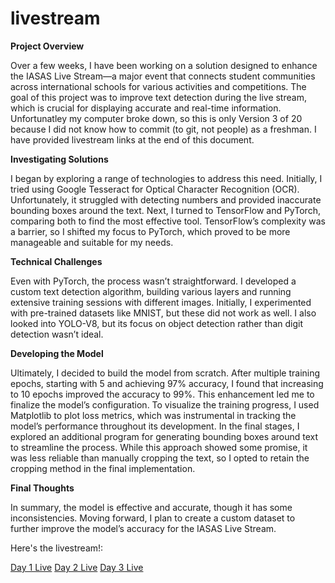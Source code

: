 # livestream


**Project Overview**

Over a few weeks, I have been working on a solution designed to enhance the IASAS Live Stream—a major event that connects student communities across international schools for various activities and competitions.
The goal of this project was to improve text detection during the live stream, which is crucial for displaying accurate and real-time information.
Unfortunatley my computer broke down, so this is only Version 3 of 20 because I did not know how to commit (to git, not people) as a freshman. I have provided livestream links at the end of this document.



**Investigating Solutions**

I began by exploring a range of technologies to address this need.
Initially, I tried using Google Tesseract for Optical Character Recognition (OCR). Unfortunately, it struggled with detecting numbers and provided inaccurate bounding boxes around the text. Next, I turned to TensorFlow and PyTorch, comparing both to find the most effective tool. TensorFlow’s complexity was a barrier, so I shifted my focus to PyTorch, which proved to be more manageable and suitable for my needs.


**Technical Challenges**

Even with PyTorch, the process wasn’t straightforward. I developed a custom text detection algorithm, building various layers and running extensive training sessions with different images. Initially, I experimented with pre-trained datasets like MNIST, but these did not work as well. I also looked into YOLO-V8, but its focus on object detection rather than digit detection wasn’t ideal.


**Developing the Model**

Ultimately, I decided to build the model from scratch. After multiple training epochs, starting with 5 and achieving 97% accuracy, I found that increasing to 10 epochs improved the accuracy to 99%. This enhancement led me to finalize the model’s configuration. To visualize the training progress, I used Matplotlib to plot loss metrics, which was instrumental in tracking the model’s performance throughout its development.
In the final stages, I explored an additional program for generating bounding boxes around text to streamline the process. While this approach showed some promise, it was less reliable than manually cropping the text, so I opted to retain the cropping method in the final implementation.


**Final Thoughts**

In summary, the model is effective and accurate, though it has some inconsistencies. Moving forward, I plan to create a custom dataset to further improve the model’s accuracy for the IASAS Live Stream.

Here's the livestream!:

[Day 1 Live](https://www.youtube.com/live/PQkJV1KT2Nc?si=OfUnKiXZVs3_ZEJe)
[Day 2 Live](https://www.youtube.com/live/ZnYNlNviWQg?si=in6wdwZmenLDp8nz)
[Day 3 Live](https://www.youtube.com/live/CYURVB4-myc?si=Uu9hq2JZONaFUrwq)

